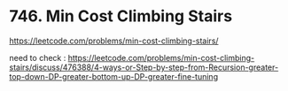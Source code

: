 # 746. Min Cost Climbing Stairs


https://leetcode.com/problems/min-cost-climbing-stairs/


need to check : https://leetcode.com/problems/min-cost-climbing-stairs/discuss/476388/4-ways-or-Step-by-step-from-Recursion-greater-top-down-DP-greater-bottom-up-DP-greater-fine-tuning